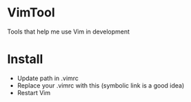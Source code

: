 # VimTool
Tools that help me use Vim in development


Install
=======

* Update path in .vimrc
* Replace your .vimrc with this (symbolic link is a good idea)
* Restart Vim




